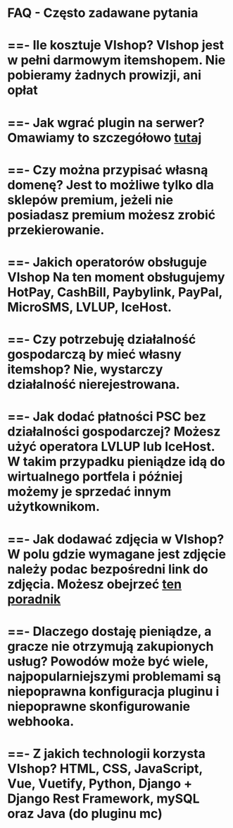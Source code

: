 # FAQ - Często zadawane pytania

==- Ile kosztuje VIshop?
VIshop jest w pełni darmowym itemshopem. Nie pobieramy żadnych prowizji, ani opłat
===

==- Jak wgrać plugin na serwer?
Omawiamy to szczegółowo [tutaj](https://wiki.vishop.pl/plugin/#instalacja)
===

==- Czy można przypisać własną domenę?
Jest to możliwe tylko dla sklepów premium, jeżeli nie posiadasz premium możesz zrobić przekierowanie.
===

==- Jakich operatorów obsługuje VIshop
Na ten moment obsługujemy HotPay, CashBill, Paybylink, PayPal, MicroSMS, LVLUP, IceHost.
===

==- Czy potrzebuję działalność gospodarczą by mieć własny itemshop?
Nie, wystarczy działalność nierejestrowana.
===

==- Jak dodać płatności PSC bez działalności gospodarczej?
Możesz użyć operatora LVLUP lub IceHost. W takim przypadku pieniądze idą do wirtualnego portfela i później możemy je sprzedać innym użytkownikom.
===

==- Jak dodawać zdjęcia w VIshop?
W polu gdzie wymagane jest zdjęcie należy podac **bezpośredni** link do zdjęcia. Możesz obejrzeć [ten poradnik](https://www.youtube.com/watch?v=7jv-_Hiox8g)
===

==- Dlaczego dostaję pieniądze, a gracze nie otrzymują zakupionych usług?
Powodów może być wiele, najpopularniejszymi problemami są niepoprawna konfiguracja pluginu i niepoprawne skonfigurowanie webhooka.
===

==- Z jakich technologii korzysta VIshop?
HTML, CSS, JavaScript, Vue, Vuetify, Python, Django + Django Rest Framework, mySQL oraz Java (do pluginu mc)
===

